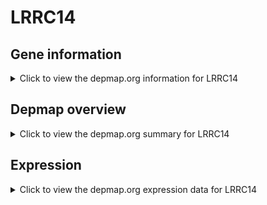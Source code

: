 <h1>LRRC14</h1>

<h2>Gene information</h2>
<details>
  <summary>Click to view the depmap.org information for LRRC14</summary>
  <p><a href="https://depmap.org/portal/gene/LRRC14?tab=about" target="_BLANK">Open page in a new tab...</a></p>
  <iframe src="https://depmap.org/portal/gene/LRRC14?tab=about" style="border:none;width:100%;height:800px"></iframe>
</details>

<h2>Depmap overview</h2>
<details>
  <summary>Click to view the depmap.org summary for LRRC14</summary>
  <p><a href="https://depmap.org/portal/gene/LRRC14?tab=overview" target="_BLANK">Open page in a new tab...</a></p>
  <iframe src="https://depmap.org/portal/gene/LRRC14?tab=overview" style="border:none;width:100%;height:800px"></iframe>
</details>

<h2>Expression</h2>
<details>
  <summary>Click to view the depmap.org expression data for LRRC14</summary>
  <p><a href="https://depmap.org/portal/gene/LRRC14?tab=characterization" target="_BLANK">Open page in a new tab...</a></p>
  <iframe src="https://depmap.org/portal/gene/LRRC14?tab=characterization" style="border:none;width:100%;height:800px"></iframe>
</details>


<!--
<h2>Reactome Pathway diagram</h2>
<details>
  <summary>Click to view the Reactome pathway for LRRC14</summary>
  <p><a href="PURL" target="_BLANK">Open page in a new tab...</a></p>
  PNAME
</details>
-->


